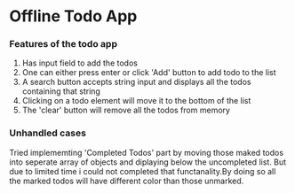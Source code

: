 # Offline Todo App

### Features of the todo app

 1. Has input field to add the todos<br/>
 2. One can either press enter or click 'Add' button to add todo to the list<br/>
 3. A search button accepts string input and displays all the todos containing that string<br/>
 4. Clicking on a todo element will move it to the bottom of the list<br/>
 5. The 'clear' button will remove all the todos from memory<br/>

### Unhandled cases

Tried implememting 'Completed Todos' part by moving those maked todos into seperate array of objects and diplaying below the uncompleted list. But due to limited time i could not completed that functanality.By doing so all the marked todos will have different color than those unmarked.


